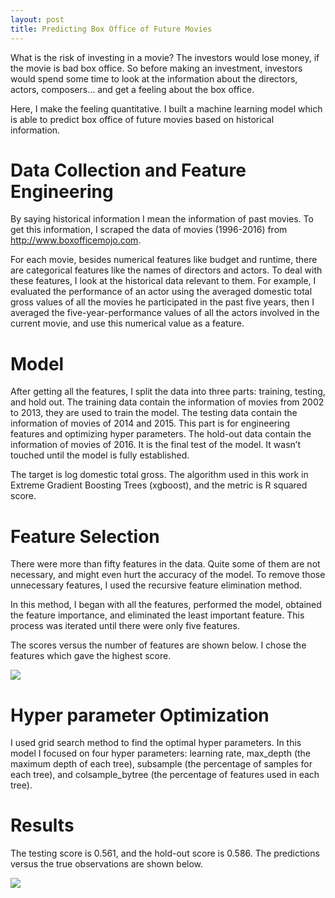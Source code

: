 ```yaml
---
layout: post
title: Predicting Box Office of Future Movies
---
```


What is the risk of investing in a movie? The investors would lose money, if the movie is bad box office. So before making an investment, investors would spend some time to look at the information about the directors, actors, composers… and get a feeling about the box office. 

Here, I make the feeling quantitative. I built a machine learning model which is able to predict box office of future movies based on historical information.

# Data Collection and Feature Engineering

By saying historical information I mean the information of past movies. To get this information, I scraped the data of movies (1996-2016) from http://www.boxofficemojo.com.

For each movie, besides numerical features like budget and runtime, there are categorical features like the names of directors and actors. To deal with these features, I look at the historical data relevant to them. For example, I evaluated the performance of an actor using the averaged domestic total gross values of all the movies he participated in the past five years, then I averaged the five-year-performance values of all the actors involved in the current movie, and use this numerical value as a feature. 


# Model

After getting all the features, I split the data into three parts: training, testing, and hold out. The training data contain the information of movies from 2002 to 2013, they are used to train the model. The testing data contain the information of movies of 2014 and 2015. This part is for engineering features and optimizing hyper parameters. The hold-out data contain the information of movies of 2016. It is the final test of the model. It wasn’t touched until the model is fully established.

The target is log domestic total gross. The algorithm used in this work in Extreme Gradient Boosting Trees (xgboost), and the metric is R squared score.

# Feature Selection

There were more than fifty features in the data. Quite some of them are not necessary, and might even hurt the accuracy of the model. To remove those unnecessary features, I used the recursive feature elimination method. 

In this method, I began with all the features, performed the model, obtained the feature importance, and eliminated the least important feature. This process was iterated until there were only five features.

The scores versus the number of features are shown below. I chose the features which gave the highest score.

![](https://github.com/leeguoo/leeguoo.github.io/blob/master/images/2017-05-02-box-office/rfe.png?raw=true)

# Hyper parameter Optimization

I used grid search method to find the optimal hyper parameters. In this model I focused on four hyper parameters: learning rate, max_depth (the maximum depth of each tree), subsample (the percentage of samples for each tree), and colsample_bytree (the percentage of features used in each tree).

# Results

The testing score is 0.561, and the hold-out score is 0.586.
The predictions versus the true observations are shown below.

![](https://github.com/leeguoo/leeguoo.github.io/blob/master/images/2017-05-02-box-office/result.png?raw=true)





